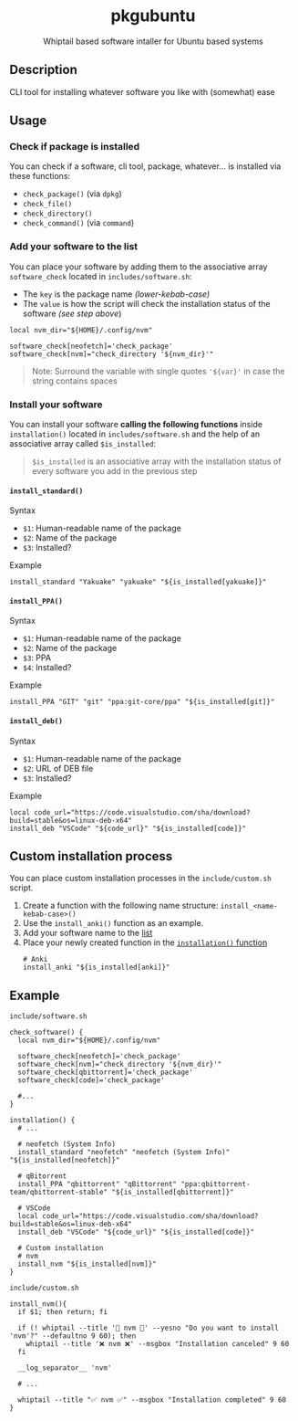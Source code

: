 <h1 align="center">pkgubuntu</h1>

<p align="center">
    Whiptail based software intaller for Ubuntu based systems
</p>

## Description

CLI tool for installing whatever software you like with (somewhat) ease

## Usage

### Check if package is installed

You can check if a software, cli tool, package, whatever... is installed via these functions:

- `check_package()` (via `dpkg`)
- `check_file()`
- `check_directory()`
- `check_command()` (via `command`)

### Add your software to the list

You can place your software by adding them to the associative array `software_check` located in `includes/software.sh`:

- The `key` is the package name *(lower-kebab-case)*
- The `value` is how the script will check the installation status of the software *(see step above*)
```shell
local nvm_dir="${HOME}/.config/nvm"

software_check[neofetch]='check_package'
software_check[nvm]="check_directory '${nvm_dir}'"
```
> Note: Surround the variable with single quotes `'${var}'` in case the string contains spaces

### Install your software

You can install your software **calling the following functions** inside `installation()` located in `includes/software.sh` and the help of an associative array called `$is_installed`:

> `$is_installed` is an associative array with the installation status of every software you add in the previous step

#### `install_standard()`

Syntax
- `$1`: Human-readable name of the package
- `$2`: Name of the package
- `$3`: Installed?

Example

```shell
install_standard "Yakuake" "yakuake" "${is_installed[yakuake]}"
```

#### `install_PPA()`

Syntax
- `$1`: Human-readable name of the package
- `$2`: Name of the package
- `$3`: PPA
- `$4`: Installed?

Example

```shell
install_PPA "GIT" "git" "ppa:git-core/ppa" "${is_installed[git]}"
```

#### `install_deb()`

Syntax
- `$1`: Human-readable name of the package
- `$2`: URL of DEB file
- `$3`: Installed?

Example

```shell
local code_url="https://code.visualstudio.com/sha/download?build=stable&os=linux-deb-x64"
install_deb "VSCode" "${code_url}" "${is_installed[code]}"
```
## Custom installation process

You can place custom installation processes in the `include/custom.sh` script.

1. Create a function with the following name structure: `install_<name-kebab-case>()`
2. Use the `install_anki()` function as an example.
3. Add your software name to the [list](#add-your-software-to-the-list)
4. Place your newly created function in the [`installation()` function](#install-your-software)
    ```shell
    # Anki
    install_anki "${is_installed[anki]}"
    ```

## Example

`include/software.sh`

```shell
check_software() {
  local nvm_dir="${HOME}/.config/nvm"

  software_check[neofetch]='check_package'
  software_check[nvm]="check_directory '${nvm_dir}'"
  software_check[qbittorrent]='check_package'
  software_check[code]='check_package'

  #...
}

installation() {
  # ...

  # neofetch (System Info)
  install_standard "neofetch" "neofetch (System Info)" "${is_installed[neofetch]}"

  # qBitorrent
  install_PPA "qbittorrent" "qBittorrent" "ppa:qbittorrent-team/qbittorrent-stable" "${is_installed[qbittorrent]}"

  # VSCode
  local code_url="https://code.visualstudio.com/sha/download?build=stable&os=linux-deb-x64"
  install_deb "VSCode" "${code_url}" "${is_installed[code]}"

  # Custom installation
  # nvm
  install_nvm "${is_installed[nvm]}"
}
```

`include/custom.sh`

```shell
install_nvm(){
  if $1; then return; fi

  if (! whiptail --title '🚀 nvm 🚀' --yesno "Do you want to install 'nvm'?" --defaultno 9 60); then
    whiptail --title '❌ nvm ❌' --msgbox "Installation canceled" 9 60
  fi

  __log_separator__ 'nvm'

  # ...

  whiptail --title "✅ nvm ✅" --msgbox "Installation completed" 9 60
}
```
